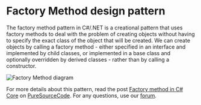 # Factory Method design pattern
The factory method pattern in C#/.NET is a creational pattern that uses factory methods to deal with the problem of creating objects without having to specify the exact class of the object that will be created. We can create objects by calling a factory method - either specified in an interface and implemented by child classes, or implemented in a base class and optionally overridden by derived classes - rather than by calling a constructor.

![Factory Method diagram](https://user-images.githubusercontent.com/9497415/110188296-106d2980-7e13-11eb-8c99-389e495c04d2.png)

For more details about this pattern, read the post [Factory method in C# Core](https://www.puresourcecode.com/dotnet/net-core/factory-method-in-c-core/) on [PureSourceCode](https://www.puresourcecode.com/). For any questions, use our [forum](https://www.puresourcecode.com/forum/).
